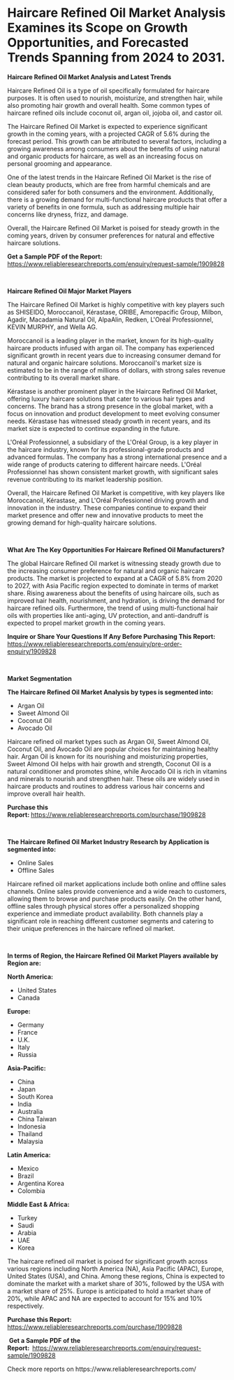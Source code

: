 <p><h1>Haircare Refined Oil Market Analysis Examines its Scope on Growth Opportunities, and Forecasted Trends Spanning from 2024 to 2031.</h1></p><p><strong>Haircare Refined Oil Market Analysis and Latest Trends</strong></p>
<p><p>Haircare Refined Oil is a type of oil specifically formulated for haircare purposes. It is often used to nourish, moisturize, and strengthen hair, while also promoting hair growth and overall health. Some common types of haircare refined oils include coconut oil, argan oil, jojoba oil, and castor oil.</p><p>The Haircare Refined Oil Market is expected to experience significant growth in the coming years, with a projected CAGR of 5.6% during the forecast period. This growth can be attributed to several factors, including a growing awareness among consumers about the benefits of using natural and organic products for haircare, as well as an increasing focus on personal grooming and appearance.</p><p>One of the latest trends in the Haircare Refined Oil Market is the rise of clean beauty products, which are free from harmful chemicals and are considered safer for both consumers and the environment. Additionally, there is a growing demand for multi-functional haircare products that offer a variety of benefits in one formula, such as addressing multiple hair concerns like dryness, frizz, and damage.</p><p>Overall, the Haircare Refined Oil Market is poised for steady growth in the coming years, driven by consumer preferences for natural and effective haircare solutions.</p></p>
<p><strong>Get a Sample PDF of the Report:&nbsp;</strong> <a href="https://www.reliableresearchreports.com/enquiry/request-sample/1909828">https://www.reliableresearchreports.com/enquiry/request-sample/1909828</a></p>
<p>&nbsp;</p>
<p><strong>Haircare Refined Oil Major Market Players</strong></p>
<p><p>The Haircare Refined Oil Market is highly competitive with key players such as SHISEIDO, Moroccanoil, Kérastase, ORIBE, Amorepacific Group, Milbon, Agadir, Macadamia Natural Oil, AlpaAlin, Redken, L'Oréal Professionnel, KEVIN MURPHY, and Wella AG. </p><p>Moroccanoil is a leading player in the market, known for its high-quality haircare products infused with argan oil. The company has experienced significant growth in recent years due to increasing consumer demand for natural and organic haircare solutions. Moroccanoil's market size is estimated to be in the range of millions of dollars, with strong sales revenue contributing to its overall market share.</p><p>Kérastase is another prominent player in the Haircare Refined Oil Market, offering luxury haircare solutions that cater to various hair types and concerns. The brand has a strong presence in the global market, with a focus on innovation and product development to meet evolving consumer needs. Kérastase has witnessed steady growth in recent years, and its market size is expected to continue expanding in the future.</p><p>L'Oréal Professionnel, a subsidiary of the L'Oréal Group, is a key player in the haircare industry, known for its professional-grade products and advanced formulas. The company has a strong international presence and a wide range of products catering to different haircare needs. L'Oréal Professionnel has shown consistent market growth, with significant sales revenue contributing to its market leadership position.</p><p>Overall, the Haircare Refined Oil Market is competitive, with key players like Moroccanoil, Kérastase, and L'Oréal Professionnel driving growth and innovation in the industry. These companies continue to expand their market presence and offer new and innovative products to meet the growing demand for high-quality haircare solutions.</p></p>
<p>&nbsp;</p>
<p><strong>What Are The Key Opportunities For Haircare Refined Oil Manufacturers?</strong></p>
<p><p>The global Haircare Refined Oil market is witnessing steady growth due to the increasing consumer preference for natural and organic haircare products. The market is projected to expand at a CAGR of 5.8% from 2020 to 2027, with Asia Pacific region expected to dominate in terms of market share. Rising awareness about the benefits of using haircare oils, such as improved hair health, nourishment, and hydration, is driving the demand for haircare refined oils. Furthermore, the trend of using multi-functional hair oils with properties like anti-aging, UV protection, and anti-dandruff is expected to propel market growth in the coming years.</p></p>
<p><strong>Inquire or Share Your Questions If Any Before Purchasing This Report:</strong> <a href="https://www.reliableresearchreports.com/enquiry/pre-order-enquiry/1909828">https://www.reliableresearchreports.com/enquiry/pre-order-enquiry/1909828</a></p>
<p>&nbsp;</p>
<p><strong>Market Segmentation</strong></p>
<p><strong>The Haircare Refined Oil Market Analysis by types is segmented into:</strong></p>
<p><ul><li>Argan Oil</li><li>Sweet Almond Oil</li><li>Coconut Oil</li><li>Avocado Oil</li></ul></p>
<p><p>Haircare refined oil market types such as Argan Oil, Sweet Almond Oil, Coconut Oil, and Avocado Oil are popular choices for maintaining healthy hair. Argan Oil is known for its nourishing and moisturizing properties, Sweet Almond Oil helps with hair growth and strength, Coconut Oil is a natural conditioner and promotes shine, while Avocado Oil is rich in vitamins and minerals to nourish and strengthen hair. These oils are widely used in haircare products and routines to address various hair concerns and improve overall hair health.</p></p>
<p><strong>Purchase this Report:&nbsp;</strong><a href="https://www.reliableresearchreports.com/purchase/1909828">https://www.reliableresearchreports.com/purchase/1909828</a></p>
<p>&nbsp;</p>
<p><strong>The Haircare Refined Oil Market Industry Research by Application is segmented into:</strong></p>
<p><ul><li>Online Sales</li><li>Offline Sales</li></ul></p>
<p><p>Haircare refined oil market applications include both online and offline sales channels. Online sales provide convenience and a wide reach to customers, allowing them to browse and purchase products easily. On the other hand, offline sales through physical stores offer a personalized shopping experience and immediate product availability. Both channels play a significant role in reaching different customer segments and catering to their unique preferences in the haircare refined oil market.</p></p>
<p>&nbsp;</p>
<p><strong>In terms of Region, the Haircare Refined Oil Market Players available by Region are:</strong></p>
<p>
    <p> <strong> North America: </strong>
        <ul>
            <li>United States</li>
            <li>Canada</li>
        </ul>
        </p> 
    <p> <strong> Europe: </strong>
        <ul>
            <li>Germany</li>
            <li>France</li>
            <li>U.K.</li>
            <li>Italy</li>
            <li>Russia</li>
        </ul>
        </p> 
    <p> <strong> Asia-Pacific: </strong>
        <ul>
            <li>China</li>
            <li>Japan</li>
            <li>South Korea</li>
            <li>India</li>
            <li>Australia</li>
            <li>China Taiwan</li>
            <li>Indonesia</li>
            <li>Thailand</li>
            <li>Malaysia</li>
        </ul>
        </p> 
    <p> <strong> Latin America: </strong>
        <ul>
            <li>Mexico</li>
            <li>Brazil</li>
            <li>Argentina Korea</li>
            <li>Colombia</li>
        </ul>
        </p> 
    <p> <strong> Middle East & Africa: </strong>
        <ul>
            <li>Turkey</li>
            <li>Saudi</li>
            <li>Arabia</li>
            <li>UAE</li>
            <li>Korea</li>
        </ul>
    </p>
    </p>
<p><p>The haircare refined oil market is poised for significant growth across various regions including North America (NA), Asia Pacific (APAC), Europe, United States (USA), and China. Among these regions, China is expected to dominate the market with a market share of 30%, followed by the USA with a market share of 25%. Europe is anticipated to hold a market share of 20%, while APAC and NA are expected to account for 15% and 10% respectively.</p></p>
<p><strong>Purchase this Report: </strong><a href="https://www.reliableresearchreports.com/purchase/1909828">https://www.reliableresearchreports.com/purchase/1909828</a></p>
<p>&nbsp;<strong>Get a Sample PDF of the Report:&nbsp;&nbsp;</strong><a href="https://www.reliableresearchreports.com/enquiry/request-sample/1909828">https://www.reliableresearchreports.com/enquiry/request-sample/1909828</a></p>
<p><strong></strong></p>
<p>Check more reports on https://www.reliableresearchreports.com/</p>